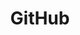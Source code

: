 ---
# https://www.hackforla.org/github redirects to -> https://www.github.com/hackforla
layout: redirect
title: GitHub
permalink: /github/
redirect_to: https://www.github.com/hackforla
---